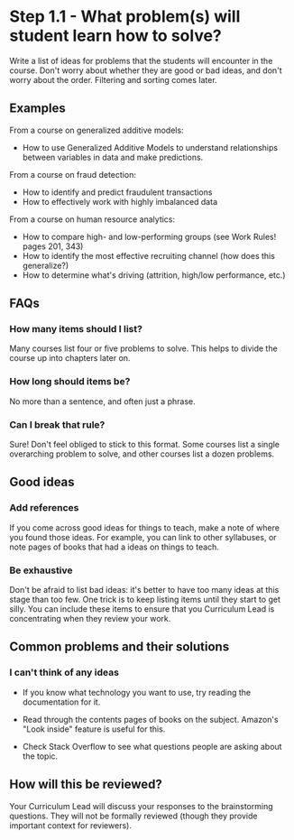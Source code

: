 # Step 1.1 - What problem(s) will student learn how to solve?

Write a list of ideas for problems that the students will encounter in the course. Don't worry about whether they are good or bad ideas, and don't worry about the order. Filtering and sorting comes later.


## Examples

From a course on generalized additive models:

- How to use Generalized Additive Models to understand relationships between variables in data and make predictions.

From a course on fraud detection:

- How to identify and predict fraudulent transactions
- How to effectively work with highly imbalanced data

From a course on human resource analytics:

- How to compare high- and low-performing groups (see Work Rules! pages 201, 343)
- How to identify the most effective recruiting channel (how does this generalize?)
- How to determine what's driving (attrition, high/low performance, etc.)


## FAQs

### How many items should I list?

Many courses list four or five problems to solve. This helps to divide the course up into chapters later on.

### How long should items be?

No more than a sentence, and often just a phrase.

### Can I break that rule?

Sure! Don't feel obliged to stick to this format. Some courses list a single overarching problem to solve, and other courses list a dozen problems. 

## Good ideas

### Add references

If you come across good ideas for things to teach, make a note of where you found those ideas. For example, you can link to other syllabuses, or note pages of books that had a ideas on things to teach.

### Be exhaustive

Don't be afraid to list bad ideas: it's better to have too many ideas at this stage than too few. One trick is to keep listing items until they start to get silly. You can include these items to ensure that you Curriculum Lead is concentrating when they review your work.


## Common problems and their solutions

### I can't think of any ideas

- If you know what technology you want to use, try reading the documentation for it.

- Read through the contents pages of books on the subject. Amazon's "Look inside" feature is useful for this.

- Check Stack Overflow to see what questions people are asking about the topic.


## How will this be reviewed?

Your Curriculum Lead will discuss your responses to the brainstorming questions. They will not be formally reviewed (though they provide important context for reviewers).


